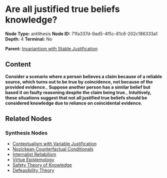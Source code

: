 # Are all justified true beliefs knowledge?

**Node Type:** antithesis
**Node ID:** 71fa337d-9ad5-4f5c-81c6-202c186333a1
**Depth:** 4
**Terminal:** No

**Parent:** [Invariantism with Stable Justification](invariantism-with-stable-justification-synthesis-81c38323-98b4-408c-9ad6-38b4972990d0.md)

## Content

**Consider a scenario where a person believes a claim because of a reliable source, which turns out to be true by coincidence, not because of the provided evidence.**, **Suppose another person has a similar belief but based it on faulty reasoning despite the claim being true.**, **Intuitively, these situations suggest that not all justified true beliefs should be considered knowledge due to reliance on coincidental evidence.**

## Related Nodes

### Synthesis Nodes

- [Contextualism with Variable Justification](contextualism-with-variable-justification-synthesis-d99d5e61-6a26-409b-a600-3501d38691de.md)
- [Nozickean Counterfactual Conditionals](nozickean-counterfactual-conditionals-synthesis-946be492-0eb1-4917-9c0b-735ab64a4107.md)
- [Internalist Reliabilism](internalist-reliabilism-synthesis-e4e7e49c-9ae4-41d3-8db3-9ae8f39b8210.md)
- [Virtue Epistemology](virtue-epistemology-synthesis-995efecf-72b0-4a47-9b06-924468f17001.md)
- [Safety Theory of Knowledge](safety-theory-of-knowledge-synthesis-8a4e88ad-5836-43fb-860c-7030c2b3b1ad.md)
- [Defeasibility Theory](defeasibility-theory-synthesis-419b4454-3c44-418b-9e67-f6e8e2f4297e.md)
